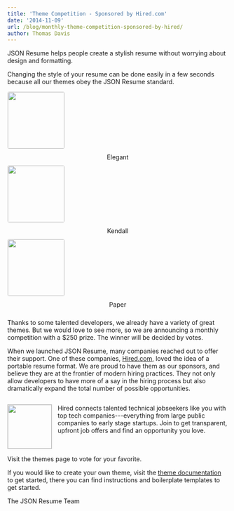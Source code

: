```yaml
---
title: 'Theme Competition - Sponsored by Hired.com'
date: '2014-11-09'
url: /blog/monthly-theme-competition-sponsored-by-hired/
author: Thomas Davis
---
```


JSON Resume helps people create a stylish resume without worrying about design and formatting.

Changing the style of your resume can be done easily in a few seconds because all our themes obey the JSON Resume standard.

<div class="row">
  <div class="col-sm-4 col-md-4">
    <div class="theme">
      <div class="row">
        <div class="col-sm-12 col-xs-6">
          <a href="https://themes.jsonresume.org/theme/elegant">
            <img style="border: 1px solid #ebebeb; border-radius: 4px; height: 129px;" src="/img/themes/elegant.jpeg">
          </a>
        </div>
        <div class="col-sm-12 col-xs-6 meta">
          <div class="name" style="text-align: center; padding: 10px;">Elegant</div>
        </div>
      </div>
    </div>
  </div>
  <div class="col-sm-4 col-md-4">
    <div class="theme">
      <div class="row">
        <div class="col-sm-12 col-xs-6">
          <a href="https://themes.jsonresume.org/theme/kendall">
            <img style="border: 1px solid #ebebeb; border-radius: 4px; height: 129px;" src="/img/themes/kendall.jpeg">
          </a>
        </div>
        <div class="col-sm-12 col-xs-6 meta">
          <div class="name" style="text-align: center; padding: 10px;">Kendall</div>
        </div>
      </div>
    </div>
  </div>
  <div class="col-sm-4 col-md-4">
    <div class="theme">
      <div class="row">
        <div class="col-sm-12 col-xs-6">
          <a href="https://themes.jsonresume.org/theme/paper">
            <img style="border: 1px solid #ebebeb; border-radius: 4px; height: 129px;" src="/img/themes/paper.jpeg">
          </a>
        </div>
        <div class="col-sm-12 col-xs-6 meta">
          <div class="name" style="text-align: center; padding: 10px;">Paper</div>
        </div>
      </div>
    </div>
  </div>
</div>

Thanks to some talented developers, we already have a variety of great themes. But we would love to see more, so we are announcing a monthly competition with a $250 prize. The winner will be decided by votes.

When we launched JSON Resume, many companies reached out to offer their support. One of these companies, <a href="https://hired.com/?utm_source=sponsor&utm_medium=jsonresume">Hired.com</a>, loved the idea of a portable resume format. We are proud to have them as our sponsors, and believe they are at the frontier of modern hiring practices. They not only allow developers to have more of a say in the hiring process but also dramatically expand the total number of possible opportunities.

<div class="well" style="display: table-cell; vertical-align: middle;">

<a href="https://hired.com/?utm_source=sponsor&utm_medium=jsonresume" target="_blank" style="float: left; width: 100px; margin-right: 15px;"><img style=" width: 100px; margin-right: 15px; border: 1px solid #ccc;" src="https://dmrxx81gnj0ct.cloudfront.net/assets/hired-square-b21c3bb015f0de89a42ecdbb8f2a994a.png" /></a>

Hired connects talented technical jobseekers like you with top tech companies---everything from large public companies to early stage startups. Join to get transparent, upfront job offers and find an opportunity you love.

<div style="clear: both;"></div>

</div>

Visit the themes page to vote for your favorite.

If you would like to create your own theme, visit the <a target="_blank" href="https://github.com/jsonresume/theme-manager">theme documentation</a> to get started, there you can find instructions and boilerplate templates to get started.

The JSON Resume Team
